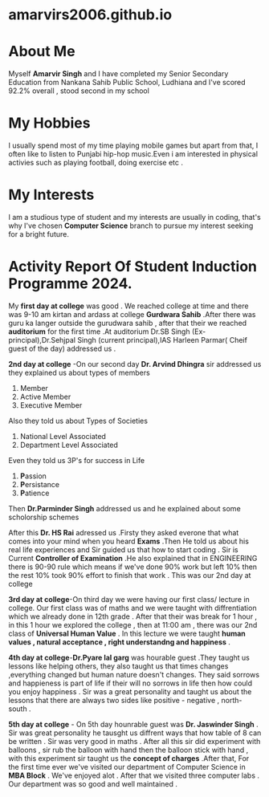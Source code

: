 # amarvirs2006.github.io
# About Me
Myself **Amarvir Singh** and I have completed my Senior Secondary Education from Nankana Sahib Public School, Ludhiana and I've scored 92.2% overall , stood second in my school

# My Hobbies
I usually spend most of my time playing mobile games but apart from that, I often like to listen to Punjabi hip-hop music.Even i am interested in physical activies such as playing football, doing exercise etc .

# My Interests
I am a studious type of student and my interests are usually in coding, that's why I've chosen **Computer Science** branch to pursue my interest seeking for a bright future.

# Activity Report Of Student Induction Programme 2024.
My **first day at college** was good . We reached college at time and there was 9-10 am kirtan and ardass at college **Gurdwara Sahib** .After there was guru ka langer outside the gurudwara sahib , after that their we reached **auditorium** for the first time .At auditorium Dr.SB Singh (Ex-principal),Dr.Sehjpal Singh (current principal),IAS Harleen Parmar( Cheif guest of the day) addressed us . 

**2nd day at college** -On our second day **Dr. Arvind Dhingra** sir addressed us they explained us about types of members
1. Member
2. Active Member
3. Executive Member
   
Also they told us about Types of Societies
1. National Level Associated
2. Department Level Associated

Even they told us 3P's for success in Life
1. **P**assion
2. **P**ersistance
3. **P**atience

 Then **Dr.Parminder Singh** addressed us and he explained about some scholorship schemes

 After this **Dr. HS Rai** adressed us .Firsty they asked everone that what comes into your mind when you heard **Exams** .Then He told us about his real life experiences and Sir guided us that how to start coding . Sir is Current **Controller of Examination** .He also explained that in ENGINEERING there is 90-90 rule which means if we've done 90% work but left 10% then the rest 10% took 90% effort to finish that work . This was our 2nd day at college

**3rd day at college**-On third day we were having our first class/ lecture in college. Our first class was of maths and we were taught with diffrentiation which we already done in 12th grade . After that their was break for 1 hour , in this 1 hour we explored the college , then at 11:00 am , there was our 2nd class of **Universal Human Value** . In this lecture we were taught **human values , natural acceptance , right understandng and happiness** . 

**4th day at college**-**Dr.Pyare lal garg** was hourable guest .They taught us lessons like helping others, they also taught us that times changes ,everything changed but human nature doesn't changes. They said sorrows and happieness is part of life if their will no sorrows in life then how could you enjoy happiness . Sir was a great personality and taught us about the lessons that there are always two sides like positive - negative , north- south . 

**5th day at college** - On 5th day hounrable guest was **Dr. Jaswinder Singh** . Sir was great personality he tausght us diffrent ways that how table of 8 can be written . Sir was very good in maths . After all this sir did experiment with balloons , sir rub the balloon with hand then the balloon stick with hand , with this experiment sir taught us the **concept of charges** .After that, For the first time ever we've visited our department of Computer Science in  **MBA Block** . We've enjoyed alot .  After that we visited three computer labs . Our department was so good and well maintained . 

 

 
